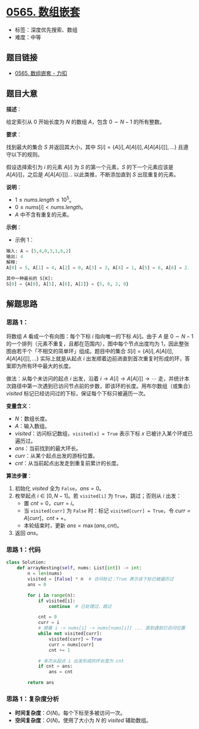 # [0565. 数组嵌套](https://leetcode.cn/problems/array-nesting/)

- 标签：深度优先搜索、数组
- 难度：中等

## 题目链接

- [0565. 数组嵌套 - 力扣](https://leetcode.cn/problems/array-nesting/)

## 题目大意

**描述**：

给定索引从 $0$ 开始长度为 $N$ 的数组 $A$，包含 $0 \sim N - 1$ 的所有整数。

**要求**：

找到最大的集合 $S$ 并返回其大小，其中 $S[i] = \{A[i], A[A[i]], A[A[A[i]]], ... \}$ 且遵守以下的规则。

假设选择索引为 $i$ 的元素 $A[i]$ 为 $S$ 的第一个元素，$S$ 的下一个元素应该是 $A[A[i]]$，之后是 $A[A[A[i]]]...$ 以此类推，不断添加直到 $S$ 出现重复的元素。

**说明**：

- $1 \le nums.length \le 10^{5}$。
- $0 \le nums[i] \lt nums.length$。
- $A$ 中不含有重复的元素。

**示例**：

- 示例 1：

```python
输入: A = [5,4,0,3,1,6,2]
输出: 4
解释: 
A[0] = 5, A[1] = 4, A[2] = 0, A[3] = 3, A[4] = 1, A[5] = 6, A[6] = 2.

其中一种最长的 S[K]:
S[0] = {A[0], A[5], A[6], A[2]} = {5, 6, 2, 0}
```

## 解题思路

### 思路 1：

将数组 $A$ 看成一个有向图：每个下标 $i$ 指向唯一的下标 $A[i]$。由于 $A$ 是 $0\sim N-1$ 的一个排列（元素不重复，且都在范围内），图中每个节点出度均为 $1$，因此整张图由若干个「不相交的简单环」组成。题目中的集合 $S[i] = \{A[i], A[A[i]], A[A[A[i]]], \ldots\}$ 实际上就是从起点 $i$ 出发顺着边前进直到首次重复时形成的环，答案即为所有环中最大的长度。

做法：从每个未访问的起点 $i$ 出发，沿着 $i \to A[i] \to A[A[i]] \to \cdots$ 走，并统计本次路径中第一次遇到已访问节点前的步数，即该环的长度。用布尔数组（或集合） $visited$ 标记已经访问过的下标，保证每个下标只被遍历一次。

**变量含义**：

- $N$：数组长度。
- $A$：输入数组。
- $visited$：访问标记数组，`visited[x] = True` 表示下标 $x$ 已被计入某个环或已遍历过。
- $ans$：当前找到的最大环长。
- $curr$：从某个起点出发的游标位置。
- $cnt$：从当前起点出发走到重复前累计的长度。

**算法步骤**：

1. 初始化 $visited$ 全为 `False`，$ans = 0$。
2. 枚举起点 $i \in [0, N-1]$。若 `visited[i]` 为 `True`，跳过；否则从 $i$ 出发：
    - 置 $cnt = 0$，$curr = i$。
    - 当 `visited[curr]` 为 `False` 时：标记 `visited[curr] = True`，令 $curr = A[curr]$，$cnt++$。
    - 本轮结束时，更新 $ans = \max(ans, cnt)$。
3. 返回 $ans$。

### 思路 1：代码

```python
class Solution:
    def arrayNesting(self, nums: List[int]) -> int:
        n = len(nums)
        visited = [False] * n  # 访问标记：True 表示该下标已被遍历过
        ans = 0

        for i in range(n):
            if visited[i]:
                continue  # 已处理过，跳过

            cnt = 0
            curr = i
            # 顺着 i -> nums[i] -> nums[nums[i]] ... 直到遇到已访问位置
            while not visited[curr]:
                visited[curr] = True
                curr = nums[curr]
                cnt += 1

            # 本次从起点 i 出发形成的环长度为 cnt
            if cnt > ans:
                ans = cnt

        return ans
```

### 思路 1：复杂度分析

- **时间复杂度**：$O(N)$。每个下标至多被访问一次。
- **空间复杂度**：$O(N)$。使用了大小为 $N$ 的 $visited$ 辅助数组。
